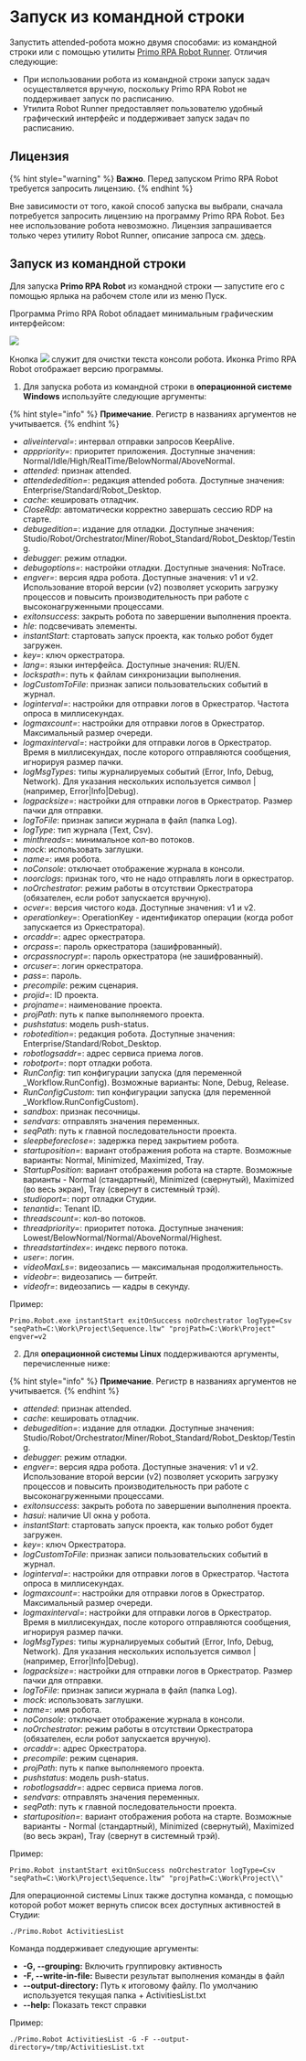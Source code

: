 # Запуск из командной строки

Запустить attended-робота можно двумя способами: из командной строки или с помощью утилиты [Primo RPA Robot Runner](https://docs.primo-rpa.ru/primo-rpa/primo-robot/robot-runner). Отличия следующие:
* При использовании робота из командной строки запуск задач осуществляется вручную, поскольку Primo RPA Robot не поддерживает запуск по расписанию. 
* Утилита Robot Runner предоставляет пользователю удобный графический интерфейс и поддерживает запуск задач по расписанию. 

## Лицензия

{% hint style="warning" %}
**Важно**. Перед запуском Primo RPA Robot требуется запросить лицензию.
{% endhint %}

Вне зависимости от того, какой способ запуска вы выбрали, сначала потребуется запросить лицензию на программу Primo RPA Robot. Без нее использование робота невозможно. Лицензия запрашивается только через утилиту Robot Runner, описание запроса см. [здесь](https://docs.primo-rpa.ru/primo-rpa/primo-robot/installation/registration-desktop).

## Запуск из командной строки 

Для запуска **Primo RPA Robot** из командной строки — запустите его с помощью ярлыка на рабочем столе или из меню Пуск.

Программа Primo RPA Robot обладает минимальным графическим интерфейсом:

![](<../../.gitbook/assets1/consolerunner.png>)

Кнопка ![](<../../.gitbook/assets/4 (8).png>) служит для очистки текста консоли робота. Иконка Primo RPA Robot отображает версию программы.


1. Для запуска робота из командной строки в **операционной системе Windows** используйте следующие аргументы: 

{% hint style="info" %}
**Примечание**. Регистр в названиях аргументов не учитывается.
{% endhint %}


- *aliveinterval=*: интервал отправки запросов KeepAlive.  
- *apppriority=*: приоритет приложения. Доступные значения: Normal/Idle/High/RealTime/BelowNormal/AboveNormal.  
- *attended*: признак attended.  
- *attendededition=*: редакция attended робота. Доступные значения: Enterprise/Standard/Robot_Desktop.  
- *cache*: кешировать отладчик.  
- *CloseRdp*: автоматически корректно завершать сессию RDP на старте.  
- *debugedition=*: издание для отладки. Доступные значения: Studio/Robot/Orchestrator/Miner/Robot_Standard/Robot_Desktop/Testing.  
- *debugger*: режим отладки.  
- *debugoptions=*: настройки отладки. Доступные значения: NoTrace.  
- *engver=*: версия ядра робота. Доступные значения: v1 и v2. Использование второй версии (v2) позволяет ускорить загрузку процессов и повысить производительность при работе с высоконагруженными процессами.  
- *exitonsuccess*: закрыть робота по завершении выполнения проекта.  
- *hle*: подсвечивать элементы.  
- *instantStart*: стартовать запуск проекта, как только робот будет загружен.  
- *key=*: ключ оркестратора.  
- *lang=*: языки интерфейса. Доступные значения: RU/EN.  
- *lockspath=*: путь к файлам синхронизации выполнения.  
- *logCustomToFile*: признак записи пользовательских событий в журнал.  
- *loginterval=*: настройки для отправки логов в Оркестратор. Частота опроса в миллисекундах.  
- *logmaxcount=*: настройки для отправки логов в Оркестратор. Максимальный размер очереди.  
- *logmaxinterval=*: настройки для отправки логов в Оркестратор. Время в миллисекундах, после которого отправляются сообщения, игнорируя размер пачки.  
- *logMsgTypes*: типы журналируемых событий (Error, Info, Debug, Network). Для указания нескольких используется символ | (например, Error|Info|Debug).  
- *logpacksize=*: настройки для отправки логов в Оркестратор. Размер пачки для отправки.  
- *logToFile*: признак записи журнала в файл (папка Log).  
- *logType*: тип журнала (Text, Csv).  
- *minthreads=*: минимальное кол-во потоков.  
- *mock*: использовать заглушки.  
- *name=*: имя робота.  
- *noConsole*: отключает отображение журнала в консоли.  
- *noorclogs*: признак того, что не надо отправлять логи в оркестратор.  
- *noOrchestrator*: режим работы в отсутствии Оркестратора (обязателен, если робот запускается вручную).  
- *ocver=*: версия чистого кода. Доступные значения: v1 и v2.  
- *operationkey=*: OperationKey - идентификатор операции (когда робот запускается из Оркестратора).  
- *orcaddr=*: адрес оркестратора.  
- *orcpass=*: пароль оркестратора (зашифрованный).  
- *orcpassnocrypt=*: пароль оркестратора (не зашифрованный).  
- *orcuser=*: логин оркестратора.  
- *pass=*: пароль.  
- *precompile*: режим сценария.  
- *projid=*: ID проекта.  
- *projname=*: наименование проекта.  
- *projPath*: путь к папке выполняемого проекта.  
- *pushstatus*: модель push-status.  
- *robotedition=*: редакция робота. Доступные значения: Enterprise/Standard/Robot_Desktop.  
- *robotlogsaddr=*: адрес сервиса приема логов.  
- *robotport=*: порт отладки робота.  
- *RunConfig*: тип конфигурации запуска (для переменной \_Workflow.RunConfig). Возможные варианты: None, Debug, Release.  
- *RunConfigCustom*: тип конфигурации запуска (для переменной \_Workflow.RunConfigCustom).  
- *sandbox*: признак песочницы.  
- *sendvars*: отправлять значения переменных.  
- *seqPath*: путь к главной последовательности проекта.  
- *sleepbeforeclose=*: задержка перед закрытием робота.  
- *startuposition=*: вариант отображения робота на старте. Возможные варианты: Normal, Minimized, Maximized, Tray.  
- *StartupPosition*: вариант отображения робота на старте. Возможные варианты - Normal (стандартный), Minimized (свернутый), Maximized (во весь экран), Tray (свернут в системный трэй).  
- *studioport=*: порт отладки Студии.  
- *tenantid=*: Tenant ID.  
- *threadsсount=*: кол-во потоков.  
- *threadpriority=*: приоритет потока. Доступные значения: Lowest/BelowNormal/Normal/AboveNormal/Highest.  
- *threadstartindex=*: индекс первого потока.  
- *user=*: логин.  
- *videoMaxLs=*: видеозапись — максимальная продолжительность.  
- *videobr=*: видеозапись — битрейт.  
- *videofr=*: видеозапись — кадры в секунду.

Пример:
```
Primo.Robot.exe instantStart exitOnSuccess noOrchestrator logType=Csv "seqPath=C:\Work\Project\Sequence.ltw" "projPath=C:\Work\Project" engver=v2 
```

2. Для **операционной системы Linux** поддерживаются аргументы, перечисленные ниже:

{% hint style="info" %}
**Примечание**. Регистр в названиях аргументов не учитывается.
{% endhint %}

- *attended*: признак attended.
- *cache*: кешировать отладчик.
- *debugedition=*: издание для отладки. Доступные значения: Studio/Robot/Orchestrator/Miner/Robot_Standard/Robot_Desktop/Testing.
- *debugger*: режим отладки.
- *engver=*: версия ядра робота. Доступные значения: v1 и v2. Использование второй версии (v2) позволяет ускорить загрузку процессов и повысить производительность при работе с высоконагруженными процессами. 
- *exitonsuccess*: закрыть робота по завершении выполнения проекта.
- *hasui*: наличие UI окна у робота.
- *instantStart*: стартовать запуск проекта, как только робот будет загружен.
- *key=*: ключ Оркестратора. 
- *logCustomToFile*: признак записи пользовательских событий в журнал.
- *loginterval=*: настройки для отправки логов в Оркестратор. Частота опроса в миллисекундах.  
- *logmaxcount=*: настройки для отправки логов в Оркестратор. Максимальный размер очереди.  
- *logmaxinterval=*: настройки для отправки логов в Оркестратор. Время в миллисекундах, после которого отправляются сообщения, игнорируя размер пачки.  
- *logMsgTypes*: типы журналируемых событий (Error, Info, Debug, Network). Для указания нескольких используется символ | (например, Error|Info|Debug).
- *logpacksize=*: настройки для отправки логов в Оркестратор. Размер пачки для отправки.
- *logToFile*: признак записи журнала в файл (папка Log).  
- *mock*: использовать заглушки.
- *name=*: имя робота. 
- *noConsole*: отключает отображение журнала в консоли.
- *noOrchestrator*: режим работы в отсутствии Оркестратора (обязателен, если робот запускается вручную).
- *orcaddr=*: адрес Оркестратора. 
- *precompile*: режим сценария.
- *projPath*: путь к папке выполняемого проекта.
- *pushstatus*: модель push-status.
- *robotlogsaddr=*: адрес сервиса приема логов.
- *sendvars*: отправлять значения переменных.  
- *seqPath*: путь к главной последовательности проекта.
- *startuposition=*: вариант отображения робота на старте. Возможные варианты - Normal (стандартный), Minimized (свернутый), Maximized (во весь экран), Tray (свернут в системный трэй).    

Пример:
```
Primo.Robot instantStart exitOnSuccess noOrchestrator logType=Csv "seqPath=C:\Work\Project\Sequence.ltw" "projPath=C:\Work\Project\\"
```

Для операционной системы Linux также доступна команда, с помощью которой робот может вернуть список всех доступных активностей в Студии:

`./Primo.Robot ActivitiesList`

Команда поддерживает следующие аргументы:

* **-G, --grouping:** Включить группировку активность
* **-F, --write-in-file:** Вывести результат выполнения команды в файл
* **--output-directory:** Путь к итоговому файлу. По умолчанию используется текущая папка + ActivitiesList.txt
* **--help:** Показать текст справки

Пример:

`./Primo.Robot ActivitiesList -G -F --output-directory=/tmp/ActivitiesList.txt`
